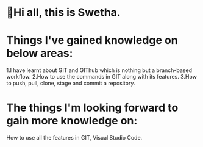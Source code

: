 # :wave:Hi all, this is Swetha. 

# Things I've gained knowledge on below areas:

1.I have learnt about GIT and GIThub which is nothing but a branch-based workflow.
2.How to use the commands in GIT along with its features.
3.How to push, pull, clone, stage and commit a repository.

# The things I'm looking forward to gain more knowledge on:

How to use all the features in GIT, Visual Studio Code.

